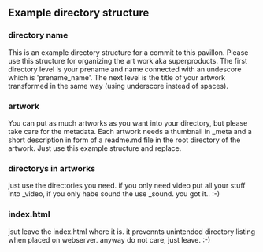 ## Example directory structure

### directory name
This is an example directory structure for a commit to this pavillon. Please use this structure for organizing the art work aka superproducts. 
The first directory level is your prename and name connected with an undescore which is 'prename_name'. The next level is the title of your artwork transformed in the same way (using underscore instead of spaces). 

### artwork
You can put as much artworks as you want into your directory, but please take care for the metadata. Each artwork needs a thumbnail in _meta and a short description in form of a readme.md file in the root directory of the artwork. Just use this example structure and replace.

### directorys in artworks
just use the directories you need. if you only need video put all your stuff into _video, if you only habe sound the use _sound. 
you got it.. :-)

### index.html
jsut leave the index.html where it is. it prevennts unintended directory listing when placed on webserver. anyway do not care, just leave. :-)
